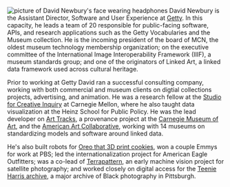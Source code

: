 ![picture of David Newbury's face wearing headphones](/images/headshot.jpg) David Newbury is the Assistant Director, Software and User Experience at [Getty](https://www.getty.edu). In this capacity, he leads a team of 20 responsible for public-facing software, APIs, and research applications such as the Getty Vocabularies and the Museum collection.  He is the incoming president of the board of MCN, the oldest museum technology membership organization; on the executive committee of the International Image Interoperability Framework (IIIF), a museum standards group; and one of the originators of Linked Art, a linked data framework used across cultural heritage.

Prior to working at Getty David ran a successful consulting company, working with both commercial and museum clients on digtial collections projects, advertising, and animation.  He was a research fellow at the [Studio for Creative Inquiry](https://studioforcreativeinquiry.org/) at Carnegie Mellon, where he also taught data visualization at the Heinz School for Public Policy. He was the lead developer on [Art Tracks](http://museumprovenance.org), a provenance project at the [Carnegie Museum of Art](https://cmoa.org), and the [American Art Collaborative](https://browse.americanartcollaborative.org), working with 14 museums on standardizing models and software around linked data.

He's also built robots for [Oreo that 3D print cookies](https://www.fastcompany.com/3027897/an-oreo-experiment-reveals-mondelezs-approach-to-innovation), won a couple Emmys for work at PBS; led the internationalization project for American Eagle Outfitters; was a co-lead of [Terrapattern](https://studioforcreativeinquiry.org/project/terrapattern), an early machine vision project for satellite photography; and worked closely on digital access for the [Teenie Harris archive](https://artsandculture.google.com/story/the-teenie-harris-archive-carnegie-museum-of-art/lQUh4ELw22BtXw?hl=en), a major archive of Black photography in Pittsburgh.